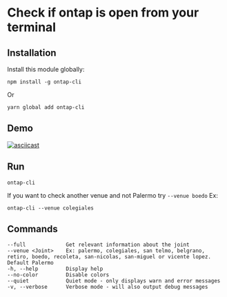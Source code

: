 # Check if ontap is open from your terminal


## Installation

Install this module globally:

```
npm install -g ontap-cli
```

Or

```
yarn global add ontap-cli
```

## Demo

[![asciicast](https://asciinema.org/a/dBgFreIv8m5qaniIftFnuYeR4.png)](https://asciinema.org/a/dBgFreIv8m5qaniIftFnuYeR4)

## Run

```
ontap-cli
```

If you want to check another venue and not Palermo try `--venue boedo` Ex:

```
ontap-cli --venue colegiales
```

## Commands


```
--full             Get relevant information about the joint
--venue <Joint>    Ex: palermo, colegiales, san telmo, belgrano, retiro, boedo, recoleta, san-nicolas, san-miguel or vicente lopez. Default Palermo
-h, --help         Display help
--no-color         Disable colors
--quiet            Quiet mode - only displays warn and error messages
-v, --verbose      Verbose mode - will also output debug messages
```

